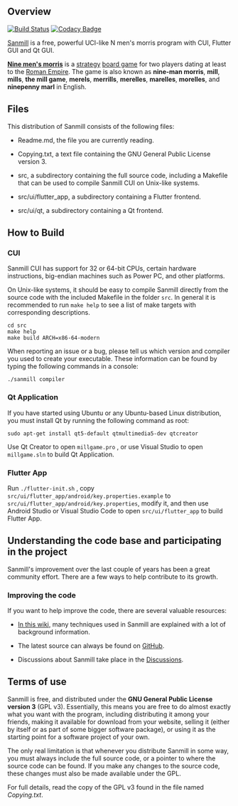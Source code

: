 ## Overview

[![Build Status](https://ci.appveyor.com/api/projects/status/github/Calcitem/Sanmill?branch=master&svg=true)](https://ci.appveyor.com/project/Calcitem/Sanmill/branch/master)
[![Codacy Badge](https://api.codacy.com/project/badge/Grade/a09e5b5ab4f04b1585acb478af0bd593)](https://app.codacy.com/manual/calcitem/Sanmill?utm_source=github.com&utm_medium=referral&utm_content=calcitem/Sanmill&utm_campaign=Badge_Grade_Settings)

[Sanmill](https://github.com/calcitem/Sanmill) is a free, powerful UCI-like N men's morris program with CUI, Flutter GUI and Qt GUI.

[**Nine men's morris**](https://en.wikipedia.org/wiki/Nine_men%27s_morris) is a [strategy](https://en.wikipedia.org/wiki/Abstract_strategy_game) [board game](https://en.wikipedia.org/wiki/Board_games) for two players dating at least to the [Roman Empire](https://en.wikipedia.org/wiki/Roman_Empire). The game is also known as **nine-man morris**, **mill**, **mills**, **the mill game**, **merels**, **merrills**, **merelles**, **marelles**, **morelles**, and **ninepenny marl** in English.

## Files

This distribution of Sanmill consists of the following files:

* Readme.md, the file you are currently reading.

* Copying.txt, a text file containing the GNU General Public License version 3.

* src, a subdirectory containing the full source code, including a Makefile that can be used to compile Sanmill CUI on Unix-like systems.

* src/ui/flutter_app, a subdirectory containing a Flutter frontend.

* src/ui/qt, a subdirectory containing a Qt frontend.

## How to Build

### CUI

Sanmill CUI has support for 32 or 64-bit CPUs, certain hardware instructions, big-endian machines such as Power PC, and other platforms.

On Unix-like systems, it should be easy to compile Sanmill directly from the source code with the included Makefile in the folder `src`. In general it is recommended to run `make help` to see a list of make targets with corresponding descriptions.

```shell
cd src
make help
make build ARCH=x86-64-modern
```

When reporting an issue or a bug, please tell us which version and compiler you used to create your executable. These information can be found by typing the following commands in a console:

```shell
./sanmill compiler
```

### Qt Application

If you have started using Ubuntu or any Ubuntu-based Linux distribution, you must install Qt by running the following command as root:

```shell
sudo apt-get install qt5-default qtmultimedia5-dev qtcreator
```

Use Qt Creator to open `millgame.pro` , or use Visual Studio to open `millgame.sln` to build Qt Application.

### Flutter App

Run `./flutter-init.sh` , copy `src/ui/flutter_app/android/key.properties.example` to `src/ui/flutter_app/android/key.properties`, modify it, and then use Android Studio or  Visual Studio Code to open `src/ui/flutter_app` to build Flutter App.

## Understanding the code base and participating in the project

Sanmill's improvement over the last couple of years has been a great community effort. There are a few ways to help contribute to its growth.

### Improving the code

If you want to help improve the code, there are several valuable resources:

* [In this wiki,](https://github.com/calcitem/Sanmill/wiki) many techniques used in Sanmill are explained with a lot of background information.

* The latest source can always be found on [GitHub](https://github.com/calcitem/Sanmill).

* Discussions about Sanmill take place in the [Discussions](https://github.com/calcitem/Sanmill/discussions).

## Terms of use

Sanmill is free, and distributed under the **GNU General Public License version 3**
(GPL v3). Essentially, this means you are free to do almost exactly
what you want with the program, including distributing it among your
friends, making it available for download from your website, selling
it (either by itself or as part of some bigger software package), or
using it as the starting point for a software project of your own.

The only real limitation is that whenever you distribute Sanmill in
some way, you must always include the full source code, or a pointer
to where the source code can be found. If you make any changes to the
source code, these changes must also be made available under the GPL.

For full details, read the copy of the GPL v3 found in the file named
*Copying.txt*.
